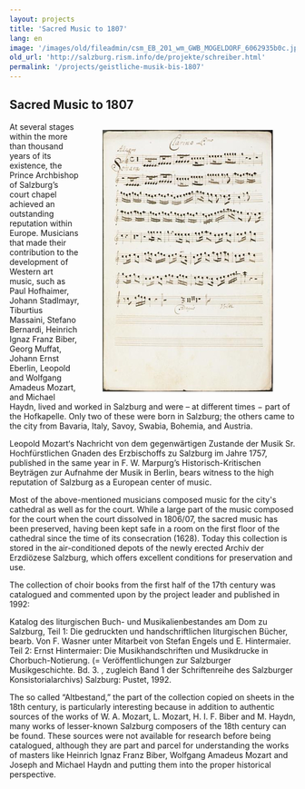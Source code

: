 ```yaml
---
layout: projects
title: 'Sacred Music to 1807'
lang: en
image: '/images/old/fileadmin/csm_EB_201_wm_GWB_MOGELDORF_6062935b0c.jpg'
old_url: 'http://salzburg.rism.info/de/projekte/schreiber.html'
permalink: '/projects/geistliche-musik-bis-1807'
---
```


## Sacred Music to 1807

<div style="float: right;">
   <figure class="figure">
      <div class="float-left">
         <img src="/images/csm_AnonymusSonate_cce34ec2ad.jpg">
      </div>
     </figure>
</div>


At several stages within the more than thousand years of its existence, the Prince Archbishop of Salzburg’s court chapel achieved an outstanding reputation within Europe. Musicians that made their contribution to the development of Western art music, such as Paul Hofhaimer, Johann Stadlmayr, Tiburtius Massaini, Stefano Bernardi, Heinrich Ignaz Franz Biber, Georg Muffat, Johann Ernst Eberlin, Leopold and Wolfgang Amadeus Mozart, and Michael Haydn, lived and worked in Salzburg and were – at different times − part of the Hofkapelle. Only two of these were born in Salzburg; the others came to the city from Bavaria, Italy, Savoy, Swabia, Bohemia, and Austria.

Leopold Mozart‘s Nachricht von dem gegenwärtigen Zustande der Musik Sr. Hochfürstlichen Gnaden des Erzbischoffs zu Salzburg im Jahre 1757, published in the same year in F. W. Marpurg’s Historisch-Kritischen Beyträgen zur Aufnahme der Musik in Berlin, bears witness to the high reputation of Salzburg as a European center of music.

Most of the above-mentioned musicians composed music for the city's cathedral as well as for the court. While a large part of the music composed for the court when the court dissolved in 1806/07, the sacred music has been preserved, having been kept safe in a room on the first floor of the cathedral since the time of its consecration (1628). Today this collection is stored in the air-conditioned depots of the newly erected Archiv der Erzdiözese Salzburg, which offers excellent conditions for preservation and use.

The collection of choir books from the first half of the 17th century was catalogued and commented upon by the project leader and published in 1992:

Katalog des liturgischen Buch- und Musikalienbestandes  am Dom zu Salzburg, Teil 1: Die gedruckten und handschriftlichen liturgischen Bücher, bearb. Von F. Wasner unter Mitarbeit von Stefan Engels und E. Hintermaier. Teil 2: Ernst Hintermaier: Die Musikhandschriften und Musikdrucke in Chorbuch-Notierung. (= Veröffentlichungen zur Salzburger Musikgeschichte. Bd. 3. , zugleich Band 1 der Schriftenreihe des Salzburger Konsistorialarchivs) Salzburg: Pustet, 1992.

The so called “Altbestand,” the part of the collection copied on sheets in the 18th century, is particularly interesting because in addition to authentic sources of the works of W. A. Mozart, L. Mozart, H. I. F. Biber and M. Haydn, many works of lesser-known Salzburg composers of the 18th century can be found. These sources were not available for research before being catalogued, although they are part and parcel for understanding the works of masters like Heinrich Ignaz Franz Biber, Wolfgang Amadeus Mozart and Joseph and Michael Haydn and putting them into the proper historical perspective.
